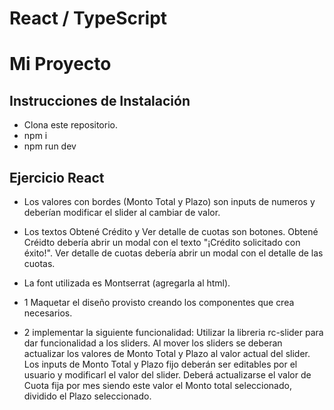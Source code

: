 # React / TypeScript 

# Mi Proyecto

## Instrucciones de Instalación
- Clona este repositorio.
- npm i 
- npm run dev

## Ejercicio React
- Los valores con bordes (Monto Total y Plazo) son inputs de numeros y deberían modificar el slider al cambiar de valor.
- Los textos Obtené Crédito y Ver detalle de cuotas son botones.
  Obtené Créidto debería abrir un modal con el texto "¡Crédito solicitado con éxito!".
  Ver detalle de cuotas debería abrir un modal con el detalle de las cuotas.

- La font utilizada es Montserrat (agregarla al html).

- 1 Maquetar el diseño provisto creando los componentes que crea necesarios.

- 2 implementar la siguiente funcionalidad:
Utilizar la libreria rc-slider para dar funcionalidad a los sliders.
Al mover los sliders se deberan actualizar los valores de Monto Total y Plazo al valor actual del slider.
Los inputs de Monto Total y Plazo fijo deberán ser editables por el usuario y modificarl el valor del slider.
Deberá actualizarse el valor de Cuota fija por mes siendo este valor el Monto total seleccionado, dividido el Plazo seleccionado.